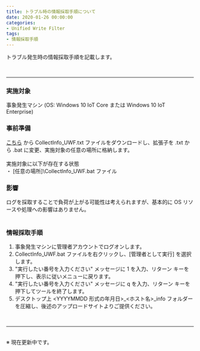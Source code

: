```yaml
---
title: トラブル時の情報採取手順について
date: 2020-01-26 00:00:00
categories:
- Unified Write Filter
tags:
- 情報採取手順
---
```


トラブル発生時の情報採取手順を記載します。
<!-- more -->
<br>

***
### 実施対象
事象発生マシン (OS: Windows 10 IoT Core または Windows 10 IoT Enterprise)  

### 事前準備
[こちら](https://jpiotblog.github.io/files/CollectInfo_UWF.txt "CollectInfo_UWF.txt") から CollectInfo_UWF.txt ファイルをダウンロードし、拡張子を .txt から .bat に変更、実施対象の任意の場所に格納します。  
<br>
実施対象に以下が存在する状態  
・ [任意の場所]\CollectInfo_UWF.bat ファイル

### 影響
ログを採取することで負荷が上がる可能性は考えられますが、基本的に OS リソースや処理への影響はありません。  
<br>

### 情報採取手順

1. 事象発生マシンに管理者アカウントでログオンします。
2. CollectInfo_UWF.bat ファイルを右クリックし、[管理者として実行] を選択します。
3. "実行したい番号を入力ください" メッセージに 1 を入力、リターン キーを押下し、表示に従いメニューに戻ります。
4. "実行したい番号を入力ください" メッセージに q を入力、リターン キーを押下してツールを終了します。
5. デスクトップ上 <YYYYMMDD 形式の年月日>_<ホスト名>_info フォルダーを圧縮し、後述のアップロードサイトよりご提供ください。  
<br>

***
<br>
※ 現在更新中です。
